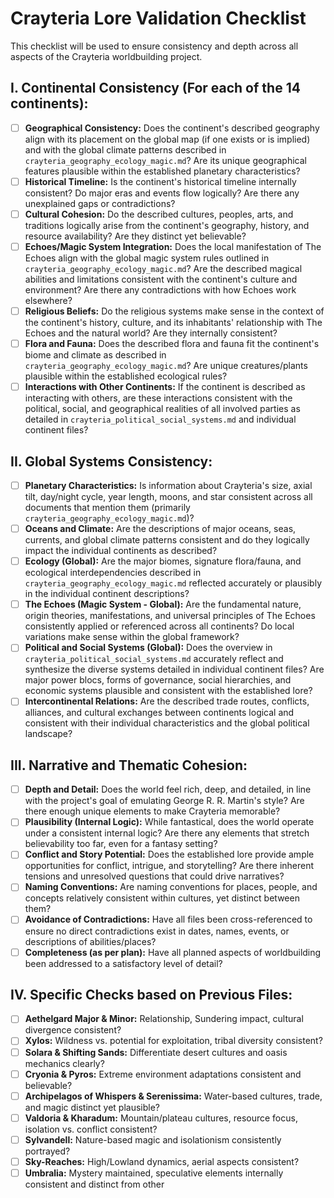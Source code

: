 # Crayteria Lore Validation Checklist

This checklist will be used to ensure consistency and depth across all aspects of the Crayteria worldbuilding project.

## I. Continental Consistency (For each of the 14 continents):

- [ ] **Geographical Consistency:** Does the continent's described geography align with its placement on the global map (if one exists or is implied) and with the global climate patterns described in `crayteria_geography_ecology_magic.md`? Are its unique geographical features plausible within the established planetary characteristics?
- [ ] **Historical Timeline:** Is the continent's historical timeline internally consistent? Do major eras and events flow logically? Are there any unexplained gaps or contradictions?
- [ ] **Cultural Cohesion:** Do the described cultures, peoples, arts, and traditions logically arise from the continent's geography, history, and resource availability? Are they distinct yet believable?
- [ ] **Echoes/Magic System Integration:** Does the local manifestation of The Echoes align with the global magic system rules outlined in `crayteria_geography_ecology_magic.md`? Are the described magical abilities and limitations consistent with the continent's culture and environment? Are there any contradictions with how Echoes work elsewhere?
- [ ] **Religious Beliefs:** Do the religious systems make sense in the context of the continent's history, culture, and its inhabitants' relationship with The Echoes and the natural world? Are they internally consistent?
- [ ] **Flora and Fauna:** Does the described flora and fauna fit the continent's biome and climate as described in `crayteria_geography_ecology_magic.md`? Are unique creatures/plants plausible within the established ecological rules?
- [ ] **Interactions with Other Continents:** If the continent is described as interacting with others, are these interactions consistent with the political, social, and geographical realities of all involved parties as detailed in `crayteria_political_social_systems.md` and individual continent files?

## II. Global Systems Consistency:

- [ ] **Planetary Characteristics:** Is information about Crayteria's size, axial tilt, day/night cycle, year length, moons, and star consistent across all documents that mention them (primarily `crayteria_geography_ecology_magic.md`)?
- [ ] **Oceans and Climate:** Are the descriptions of major oceans, seas, currents, and global climate patterns consistent and do they logically impact the individual continents as described?
- [ ] **Ecology (Global):** Are the major biomes, signature flora/fauna, and ecological interdependencies described in `crayteria_geography_ecology_magic.md` reflected accurately or plausibly in the individual continent descriptions?
- [ ] **The Echoes (Magic System - Global):** Are the fundamental nature, origin theories, manifestations, and universal principles of The Echoes consistently applied or referenced across all continents? Do local variations make sense within the global framework?
- [ ] **Political and Social Systems (Global):** Does the overview in `crayteria_political_social_systems.md` accurately reflect and synthesize the diverse systems detailed in individual continent files? Are major power blocs, forms of governance, social hierarchies, and economic systems plausible and consistent with the established lore?
- [ ] **Intercontinental Relations:** Are the described trade routes, conflicts, alliances, and cultural exchanges between continents logical and consistent with their individual characteristics and the global political landscape?

## III. Narrative and Thematic Cohesion:

- [ ] **Depth and Detail:** Does the world feel rich, deep, and detailed, in line with the project's goal of emulating George R. R. Martin's style? Are there enough unique elements to make Crayteria memorable?
- [ ] **Plausibility (Internal Logic):** While fantastical, does the world operate under a consistent internal logic? Are there any elements that stretch believability too far, even for a fantasy setting?
- [ ] **Conflict and Story Potential:** Does the established lore provide ample opportunities for conflict, intrigue, and storytelling? Are there inherent tensions and unresolved questions that could drive narratives?
- [ ] **Naming Conventions:** Are naming conventions for places, people, and concepts relatively consistent within cultures, yet distinct between them?
- [ ] **Avoidance of Contradictions:** Have all files been cross-referenced to ensure no direct contradictions exist in dates, names, events, or descriptions of abilities/places?
- [ ] **Completeness (as per plan):** Have all planned aspects of worldbuilding been addressed to a satisfactory level of detail?

## IV. Specific Checks based on Previous Files:

- [ ] **Aethelgard Major & Minor:** Relationship, Sundering impact, cultural divergence consistent?
- [ ] **Xylos:** Wildness vs. potential for exploitation, tribal diversity consistent?
- [ ] **Solara & Shifting Sands:** Differentiate desert cultures and oasis mechanics clearly?
- [ ] **Cryonia & Pyros:** Extreme environment adaptations consistent and believable?
- [ ] **Archipelagos of Whispers & Serenissima:** Water-based cultures, trade, and magic distinct yet plausible?
- [ ] **Valdoria & Kharadum:** Mountain/plateau cultures, resource focus, isolation vs. conflict consistent?
- [ ] **Sylvandell:** Nature-based magic and isolationism consistently portrayed?
- [ ] **Sky-Reaches:** High/Lowland dynamics, aerial aspects consistent?
- [ ] **Umbralia:** Mystery maintained, speculative elements internally consistent and distinct from other 
